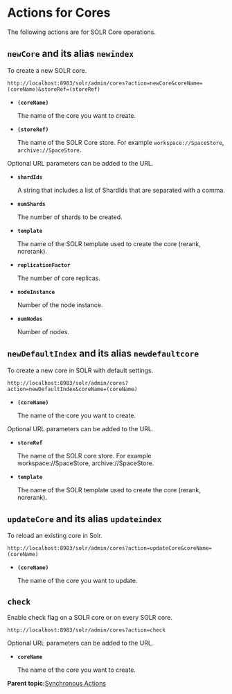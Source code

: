# Actions for Cores

The following actions are for SOLR Core operations.

## `newCore` and its alias `newindex`

To create a new SOLR core.

```
http://localhost:8983/solr/admin/cores?action=newCore&coreName=(coreName)&storeRef=(storeRef)
```

-   **`(coreName)`**

    The name of the core you want to create.

-   **`(storeRef)`**

    The name of the SOLR Core store. For example `workspace://SpaceStore`, `archive://SpaceStore`.


Optional URL parameters can be added to the URL.

-   **`shardIds`**

    A string that includes a list of ShardIds that are separated with a comma.

-   **`numShards`**

    The number of shards to be created.

-   **`template`**

    The name of the SOLR template used to create the core (rerank, norerank).

-   **`replicationFactor`**

    The number of core replicas.

-   **`nodeInstance`**

    Number of the node instance.

-   **`numNodes`**

    Number of nodes.


## `newDefaultIndex` and its alias `newdefaultcore`

To create a new core in SOLR with default settings.

```
http://localhost:8983/solr/admin/cores?action=newDefaultIndex&coreName=(coreName)
```

-   **`(coreName)`**

    The name of the core you want to create.


Optional URL parameters can be added to the URL.

-   **`storeRef`**

    The name of the SOLR core store. For example workspace://SpaceStore, archive://SpaceStore.

-   **`template`**

    The name of the SOLR template used to create the core (rerank, norerank).


## `updateCore` and its alias `updateindex`

To reload an existing core in Solr.

```
http://localhost:8983/solr/admin/cores?action=updateCore&coreName=(coreName)
```

-   **`(coreName)`**

    The name of the core you want to update.


## `check`

Enable check flag on a SOLR core or on every SOLR core.

```
http://localhost:8983/solr/admin/cores?action=check
```

Optional URL parameters can be added to the URL.

-   **`coreName`**

    The name of the core you want to create.


**Parent topic:**[Synchronous Actions](../concepts/solr-admin-sync-actions.md)


